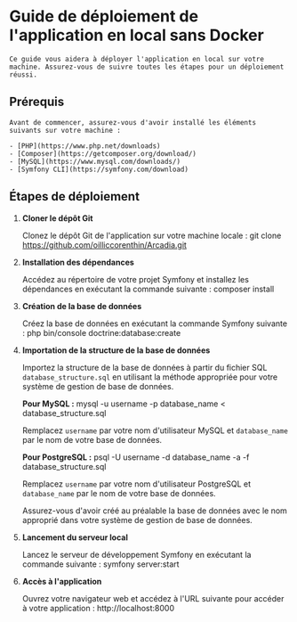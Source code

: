 # Guide de déploiement de l'application en local sans Docker

    Ce guide vous aidera à déployer l'application en local sur votre machine. Assurez-vous de suivre toutes les étapes pour un déploiement réussi.

## Prérequis

    Avant de commencer, assurez-vous d'avoir installé les éléments suivants sur votre machine :

    - [PHP](https://www.php.net/downloads)
    - [Composer](https://getcomposer.org/download/)
    - [MySQL](https://www.mysql.com/downloads/)
    - [Symfony CLI](https://symfony.com/download)

## Étapes de déploiement

1. **Cloner le dépôt Git**

    Clonez le dépôt Git de l'application sur votre machine locale :
        git clone https://github.com/oilliccorenthin/Arcadia.git


2. **Installation des dépendances**

    Accédez au répertoire de votre projet Symfony et installez les dépendances en exécutant la commande suivante :
        composer install

3. **Création de la base de données**

    Créez la base de données en exécutant la commande Symfony suivante :
        php bin/console doctrine:database:create

4. **Importation de la structure de la base de données**

    Importez la structure de la base de données à partir du fichier SQL `database_structure.sql` en utilisant la méthode appropriée pour votre système de gestion de base de données.

    **Pour MySQL :**
        mysql -u username -p database_name < database_structure.sql

    Remplacez `username` par votre nom d'utilisateur MySQL et `database_name` par le nom de votre base de données.

    **Pour PostgreSQL :**
        psql -U username -d database_name -a -f database_structure.sql
    
    Remplacez `username` par votre nom d'utilisateur PostgreSQL et `database_name` par le nom de votre base de données.

    Assurez-vous d'avoir créé au préalable la base de données avec le nom approprié dans votre système de gestion de base de données.

5. **Lancement du serveur local**

    Lancez le serveur de développement Symfony en exécutant la commande suivante :
        symfony server:start


6. **Accès à l'application**

    Ouvrez votre navigateur web et accédez à l'URL suivante pour accéder à votre application :
        http://localhost:8000


